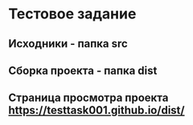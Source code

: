 # Тестовое задание
## Исходники - папка src
## Cборка проекта - папка dist
## Страница просмотра проекта https://testtask001.github.io/dist/
